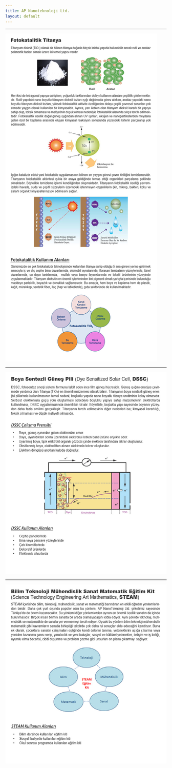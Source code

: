```yaml
---
title: AP Nanoteknoloji Ltd.
layout: default
---
```


<hr id="foto">

![foto](assets/images/fotokatalitik.jpg)

<hr id="dssc">

![dssc](assets/images/dssc.jpg)

<hr id="steam">

![steam kit](assets/images/steamkit.jpg)
